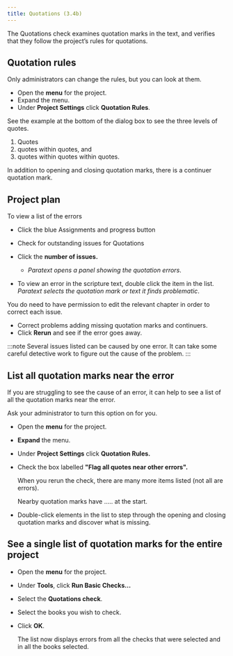 ```yaml
---
title: Quotations (3.4b)
---
```

The Quotations check examines quotation marks in the text, and verifies that they follow the project’s rules for quotations.

## Quotation rules

Only administrators can change the rules, but you can look at them.

- Open the **menu** for the project.
- Expand the menu.
- Under **Project Settings** click **Quotation Rules**.

See the example at the bottom of the dialog box to see the three levels of quotes.

1.  Quotes
2.  quotes within quotes, and
3.  quotes within quotes within quotes.

In addition to opening and closing quotation marks, there is a continuer quotation mark.

## Project plan

To view a list of the errors

- Click the blue Assignments and progress button
- Check for outstanding issues for Quotations
- Click the **number of issues.**  
  - _Paratext opens a panel showing the quotation errors_.

- To view an error in the scripture text, double click the item in the list.  
    _Paratext selects the quotation mark or text it finds problematic_.

You do need to have permission to edit the relevant chapter in order to correct each issue.

- Correct problems adding missing quotation marks and continuers.
- Click **Rerun** and see if the error goes away.

:::note
Several issues listed can be caused by one error. It can take some careful detective work to figure out the cause of the problem.
:::

## List all quotation marks near the error

If you are struggling to see the cause of an error, it can help to see a list of all the quotation marks near the error.

Ask your administrator to turn this option on for you.

- Open the **menu** for the project.
- **Expand** the menu.
- Under **Project Settings** click **Quotation Rules.**
- Check the box labelled **"Flag all quotes near other errors".**

    When you rerun the check, there are many more items listed (not all are errors).

    Nearby quotation marks have ..... at the start.

- Double-click elements in the list to step through the opening and closing quotation marks and discover what is missing.

## See a single list of quotation marks for the entire project

- Open the **menu** for the project.
- Under **Tools**, click **Run Basic Checks…**
- Select the **Quotations check**.
- Select the books you wish to check.
- Click **OK**.

    The list now displays errors from all the checks that were selected and in all the books selected.

